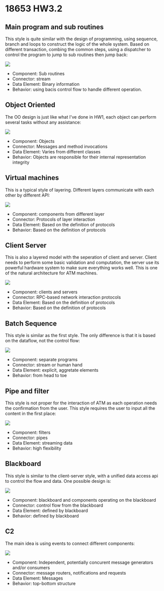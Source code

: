 # 18653 HW3.2

## Main program and sub routines

This style is quite similar with the design of programming, using sequence, branch and loops to construct the logic of the whole system. Based on different transaction, combing the common steps, using a dispatcher to control the program to jump to sub routines then jump back:

![](media/14536548743839.jpg)

+ Component: Sub routines
+ Connector: stream
+ Data Element: Binary information
+ Behavior: using bacis control flow to handle different operation.


## Object Oriented 

The OO design is just like what I've done in HW1, each object can perform several tasks without any assistance: 

![](media/14536549509720.jpg)

+ Component: Objects
+ Connector: Messages and method invocations
+ Data Element: Varies from different classes
+ Behavior: Objects are responsible for their internal representation integrity

## Virtual machines

This is a typical style of layering. Different layers communicate with each other by different API: 

![](media/14536549945463.jpg)

+ Component: components from different layer
+ Connector: Protocols of layer interaction
+ Data Element: Based on the definition of protocols
+ Behavior: Based on the definition of protocols

## Client Server

This is also a layered model with the seperation of client and server. Client needs to perform some basic validation and computation, the server use its powerful hardware system to make sure everything works well. This is one of the natural architecture for ATM machines.

![](media/14536550883493.jpg)

+ Component: clients and servers
+ Connector: RPC-based network interaction protocols
+ Data Element: Based on the definition of protocols
+ Behavior: Based on the definition of protocols

## Batch Sequence

This style is similar as the first style. The only difference is that it is based on the dataflow, not the control flow:

![](media/14536552203130.jpg)

+ Component: separate programs
+ Connector: stream or human hand
+ Data Element: explicit, aggretate elements
+ Behavior: from head to toe


## Pipe and filter

This style is not proper for the interaction of ATM as each operation needs the confirmation from the user. This style requires the user to input all the content in the first place:

![](media/14536552832029.jpg)

+ Component: filters
+ Connector: pipes
+ Data Element: streaming data
+ Behavior: high flexibility


## Blackboard

This style is similar to the client-server style, with a unified data access api to control the flow and data. One possible design is:

![](media/14536553369114.jpg)


+ Component: blackboard and components operating on the blackboard
+ Connector: control flow from the blackboard
+ Data Element: defined by blackboard
+ Behavior: defined by blackboard


## C2

The main idea is using events to connect different components:

![](media/14536555057082.jpg)

+ Component: Independent, potentially concurent message generators and/or consumers
+ Connector: message routers, notifications and requests
+ Data Element: Messages
+ Behavior: top-bottom structure

